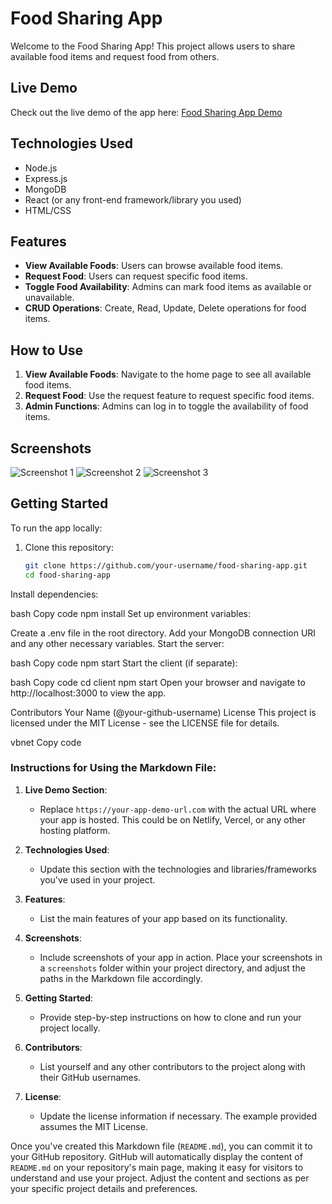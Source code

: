 # Food Sharing App

Welcome to the Food Sharing App! This project allows users to share available food items and request food from others.

## Live Demo

Check out the live demo of the app here: [Food Sharing App Demo](https://app.netlify.com/sites/thriving-kitsune-948d31/deploys/6685807e2197d555bd54b103)

## Technologies Used

- Node.js
- Express.js
- MongoDB
- React (or any front-end framework/library you used)
- HTML/CSS

## Features

- **View Available Foods**: Users can browse available food items.
- **Request Food**: Users can request specific food items.
- **Toggle Food Availability**: Admins can mark food items as available or unavailable.
- **CRUD Operations**: Create, Read, Update, Delete operations for food items.

## How to Use

1. **View Available Foods**: Navigate to the home page to see all available food items.
2. **Request Food**: Use the request feature to request specific food items.
3. **Admin Functions**: Admins can log in to toggle the availability of food items.

## Screenshots

![Screenshot 1](./screenshots/screenshot1.png)
![Screenshot 2](./screenshots/screenshot2.png)
![Screenshot 3](./screenshots/screenshot3.png)

## Getting Started

To run the app locally:

1. Clone this repository:
   ```bash
   git clone https://github.com/your-username/food-sharing-app.git
   cd food-sharing-app
Install dependencies:

bash
Copy code
npm install
Set up environment variables:

Create a .env file in the root directory.
Add your MongoDB connection URI and any other necessary variables.
Start the server:

bash
Copy code
npm start
Start the client (if separate):

bash
Copy code
cd client
npm start
Open your browser and navigate to http://localhost:3000 to view the app.

Contributors
Your Name (@your-github-username)
License
This project is licensed under the MIT License - see the LICENSE file for details.

vbnet
Copy code

### Instructions for Using the Markdown File:

1. **Live Demo Section**:
   - Replace `https://your-app-demo-url.com` with the actual URL where your app is hosted. This could be on Netlify, Vercel, or any other hosting platform.

2. **Technologies Used**:
   - Update this section with the technologies and libraries/frameworks you've used in your project.

3. **Features**:
   - List the main features of your app based on its functionality.

4. **Screenshots**:
   - Include screenshots of your app in action. Place your screenshots in a `screenshots` folder within your project directory, and adjust the paths in the Markdown file accordingly.

5. **Getting Started**:
   - Provide step-by-step instructions on how to clone and run your project locally.

6. **Contributors**:
   - List yourself and any other contributors to the project along with their GitHub usernames.

7. **License**:
   - Update the license information if necessary. The example provided assumes the MIT License.

Once you've created this Markdown file (`README.md`), you can commit it to your GitHub repository. GitHub will automatically display the content of `README.md` on your repository's main page, making it easy for visitors to understand and use your project. Adjust the content and sections as per your specific project details and preferences.


